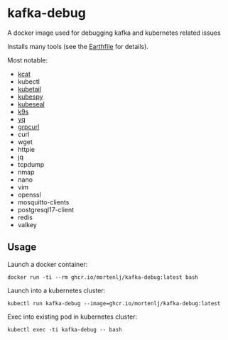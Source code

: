 # kafka-debug
A docker image used for debugging kafka and kubernetes related issues

Installs many tools (see the [Earthfile](./Earthfile) for details).

Most notable:
- [kcat](https://github.com/edenhill/kcat)
- kubectl
- [kubetail](https://github.com/johanhaleby/kubetail)
- [kubespy](https://github.com/pulumi/kubespy)
- [kubeseal](https://github.com/bitnami-labs/sealed-secrets)
- [k9s](https://github.com/derailed/k9s)
- [yq](https://github.com/mikefarah/yq)
- [grpcurl](https://github.com/fullstorydev/grpcurl)
- curl
- wget
- httpie
- jq
- tcpdump
- nmap
- nano
- vim
- openssl
- mosquitto-clients
- postgresql17-client
- redis
- valkey


## Usage

Launch a docker container:

`docker run -ti --rm ghcr.io/mortenlj/kafka-debug:latest bash`

Launch into a kubernetes cluster:

`kubectl run kafka-debug --image=ghcr.io/mortenlj/kafka-debug:latest`

Exec into existing pod in kubernetes cluster:

`kubectl exec -ti kafka-debug -- bash`
